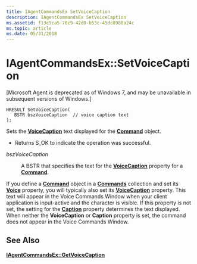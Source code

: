 ```yaml
---
title: IAgentCommandsEx SetVoiceCaption
description: IAgentCommandsEx SetVoiceCaption
ms.assetid: f13c9ca5-70c9-42d0-b53c-45dc8980a24c
ms.topic: article
ms.date: 05/31/2018
---
```


# IAgentCommandsEx::SetVoiceCaption

\[Microsoft Agent is deprecated as of Windows 7, and may be unavailable in subsequent versions of Windows.\]

``` syntax
HRESULT SetVoiceCaption(
   BSTR bszVoiceCaption  // voice caption text
);
```

Sets the [**VoiceCaption**](voicecaption-property.md) text displayed for the [**Command**](https://docs.microsoft.com/windows/desktop/lwef/the-command-object) object.

-   Returns S\_OK to indicate the operation was successful.

<dl> <dt>

<span id="bszVoiceCaption"></span><span id="bszvoicecaption"></span><span id="BSZVOICECAPTION"></span>*bszVoiceCaption*
</dt> <dd>

A BSTR that specifies the text for the [**VoiceCaption**](voicecaption-property.md) property for a [**Command**](https://docs.microsoft.com/windows/desktop/lwef/the-command-object).

</dd> </dl>

If you define a [**Command**](https://docs.microsoft.com/windows/desktop/lwef/the-command-object) object in a [**Commands**](https://docs.microsoft.com/windows/desktop/lwef/the-commands-collection-object) collection and set its [**Voice**](voice-property.md) property, you will typically also set its [**VoiceCaption**](voicecaption-property.md) property. This text will appear in the Voice Commands Window when your client application is input-active and the character is visible. If this property is not set, the setting for the [**Caption**](caption-property.md) property determines the text displayed. When neither the **VoiceCaption** or **Caption** property is set, the command does not appear in the Voice Commands Window.

## See Also

[**IAgentCommandsEx::GetVoiceCaption**](iagentcommandsex--getvoicecaption.md)


 

 




